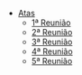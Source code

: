 <!-- docs/_sidebar.md -->

- [Atas](#)
  - [1ª Reunião](atas/reuniao01.md)
  - [2ª Reunião](atas/reuniao02.md)
  - [3ª Reunião](atas/reuniao03.md)
  - [4ª Reunião](atas/reuniao04.md)
  - [5ª Reunião](atas/reuniao05.md)
<!--
- [Sobre o projeto](home.md)
- [Apresentações](planejamento/apresentacoes.md)
- [Planejamento](#)
  - [Cronograma](planejamento/Cronograma.md)
  - [Cronograma Realizado](planejamento/Cronograma_realizado.md)
  - [Ferramentas](planejamento/Ferramentas.md)
  - [Lista de Aplicativos](planejamento/Lista_de_aplicativos.md)
  - [Rich Picture](planejamento/RichPicture.md)
 [Pré-Rastreabilidade]
- [Elicitação]
- [Modelagem]
- [Análise]
- [Pós-Rastreabilidade]
- [Conclusão]
- [Apresentações] --!>
